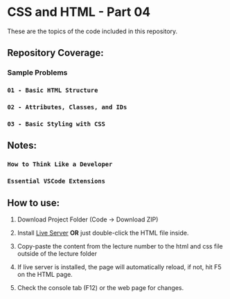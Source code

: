 # CSS and HTML - Part 04

These are the topics of the code included in this repository.

## Repository Coverage:

### Sample Problems

### `01 - Basic HTML Structure`

### `02 - Attributes, Classes, and IDs`

### `03 - Basic Styling with CSS`

## Notes:

### `How to Think Like a Developer`

### `Essential VSCode Extensions`

## How to use:

1. Download Project Folder (Code -> Download ZIP)

2. Install [Live Server](https://www.freecodecamp.org/news/vscode-live-server-auto-refresh-browser/) **OR** just double-click the HTML file inside.

3. Copy-paste the content from the lecture number to the html and css file outside of the lecture folder

4. If live server is installed, the page will automatically reload, if not, hit F5 on the HTML page.

5. Check the console tab (F12) or the web page for changes.
